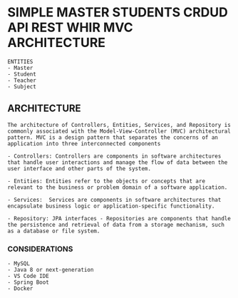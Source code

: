 # SIMPLE MASTER STUDENTS CRDUD API REST WHIR MVC ARCHITECTURE

    ENTITIES
    - Master
    - Student
    - Teacher
    - Subject

## ARCHITECTURE

    The architecture of Controllers, Entities, Services, and Repository is commonly associated with the Model-View-Controller (MVC) architectural pattern. MVC is a design pattern that separates the concerns of an application into three interconnected components

    - Controllers: Controllers are components in software architectures that handle user interactions and manage the flow of data between the user interface and other parts of the system. 

    - Entities: Entities refer to the objects or concepts that are relevant to the business or problem domain of a software application.

    - Services:  Services are components in software architectures that encapsulate business logic or application-specific functionality.

    - Repository: JPA interfaces - Repositories are components that handle the persistence and retrieval of data from a storage mechanism, such as a database or file system.

### CONSIDERATIONS

    - MySQL
    - Java 8 or next-generation
    - VS Code IDE
    - Spring Boot
    - Docker